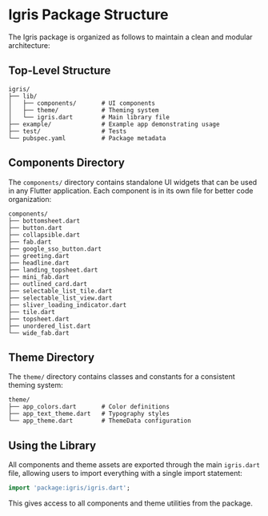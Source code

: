 # Igris Package Structure

The Igris package is organized as follows to maintain a clean and modular architecture:

## Top-Level Structure

```
igris/
├── lib/
│   ├── components/       # UI components
│   ├── theme/            # Theming system
│   └── igris.dart        # Main library file
├── example/              # Example app demonstrating usage
├── test/                 # Tests
└── pubspec.yaml          # Package metadata
```

## Components Directory

The `components/` directory contains standalone UI widgets that can be used in any Flutter application.
Each component is in its own file for better code organization:

```
components/
├── bottomsheet.dart
├── button.dart
├── collapsible.dart
├── fab.dart
├── google_sso_button.dart
├── greeting.dart
├── headline.dart
├── landing_topsheet.dart
├── mini_fab.dart
├── outlined_card.dart
├── selectable_list_tile.dart
├── selectable_list_view.dart
├── sliver_loading_indicator.dart
├── tile.dart
├── topsheet.dart
├── unordered_list.dart
└── wide_fab.dart
```

## Theme Directory

The `theme/` directory contains classes and constants for a consistent theming system:

```
theme/
├── app_colors.dart       # Color definitions
├── app_text_theme.dart   # Typography styles
└── app_theme.dart        # ThemeData configuration
```

## Using the Library

All components and theme assets are exported through the main `igris.dart` file,
allowing users to import everything with a single import statement:

```dart
import 'package:igris/igris.dart';
```

This gives access to all components and theme utilities from the package.

